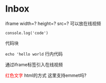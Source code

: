# Inbox

iframe width=? height=? src=? 
可以放在线视频


```
console.log('code')
```
代码块

`echo 'hello world`
行内代码

通过iframe标签引入在线视频

<font color="red">红色文字</font>
html的方式
这里支持emmet吗?



